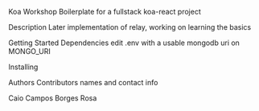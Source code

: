 Koa Workshop
Boilerplate for a fullstack koa-react project

Description
Later implementation of relay, working on learning the basics

Getting Started
Dependencies
edit .env with a usable mongodb uri on MONGO_URI

Installing


Authors
Contributors names and contact info

Caio Campos Borges Rosa
